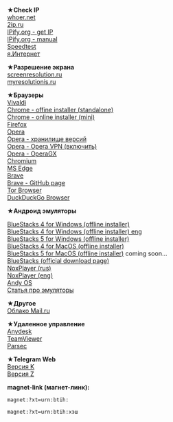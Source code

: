 ★**Check IP**   
[whoer.net](https://whoer.net/)   
[2ip.ru](https://2ip.ru/)   
[IPify.org - get IP](https://api.ipify.org)   
[IPify.org - manual](https://www.ipify.org/)   
[Speedtest](https://www.speedtest.net/)   
[я.Интернет](https://yandex.ru/internet)   

★**Разрешение экрана**   
[screenresolution.ru](https://screenresolution.ru/)   
[myresolutionis.ru](http://myresolutionis.ru/)   

★**Браузеры**   
[Vivaldi](https://vivaldi.com/ru/)   
[Chrome - offine installer (standalone)](https://www.google.com/intl/ru/chrome/?standalone=1)   
[Chrome - online installer (mini)](https://support.google.com/chrome/answer/95346?hl=ru&co=GENIE.Platform%3DDesktop#zippy=%2Cwindows)   
[Firefox](https://www.mozilla.org/ru/firefox/all/#product-desktop-release)   
[Opera](https://www.opera.com/ru/download#:~:text=%D0%BE%D1%82%D0%BB%D0%BE%D0%B6%D0%B8%D1%82%D1%8C)   
[Opera - хранилище версий](https://get.opera.com/ftp/pub/opera/desktop/#:~:text=10%3A29%20%20%20%20%20%20%20%20%20%20%20%20%20%20%20%20%20%20%20%2D%0A90.0.4480.80/-,01%2DSep%2D2022,-12%3A13%20%20%20%20%20%20%20%20%20%20%20%20%20%20%20%20%20%20%20%2D)   
[Opera - Opera VPN (включить)](https://addons.opera.com/ru/extensions/details/opera-vpn/)   
[Opera - OperaGX](https://www.opera.com/ru/gx#:~:text=%D0%BE%D1%82%D0%BB%D0%BE%D0%B6%D0%B8%D1%82%D1%8C)   
[Chromium](https://download-chromium.appspot.com/)   
[MS Edge](https://www.microsoft.com/ru-ru/edge)   
[Brave](https://brave.com/)   
[Brave - GitHub page](https://github.com/brave/brave-browser/releases/)   
[Tor Browser](https://www.torproject.org/ru/download/)   
[DuckDuckGo Browser](https://duckduckgo.com/mac)   

★**Андроид эмуляторы**   

[BlueStacks 4 for Windows (offline installer)](https://support.bluestacks.com/hc/ru/articles/360014008792-%D0%A1%D0%BA%D0%B0%D1%87%D0%B8%D0%B2%D0%B0%D0%B5%D0%BC-%D1%83%D1%81%D1%82%D0%B0%D0%BD%D0%BE%D0%B2%D1%89%D0%B8%D0%BA-BlueStacks-%D1%81%D0%BE%D0%B2%D0%BC%D0%B5%D1%81%D1%82%D0%B8%D0%BC%D1%8B%D0%B9-%D1%81-%D0%B2%D0%B0%D1%88%D0%B8%D0%BC-%D0%9F%D0%9A)   
[BlueStacks 4 for Windows (offline installer) eng](https://support.bluestacks.com/hc/en-us/articles/360028172691-BlueStacks-offline-installer)   
[BlueStacks 5 for Windows (offline installer)](https://support.bluestacks.com/hc/ru/articles/4402611273485-%D0%9E%D1%84%D0%BB%D0%B0%D0%B9%D0%BD-%D1%83%D1%81%D1%82%D0%B0%D0%BD%D0%BE%D0%B2%D1%89%D0%B8%D0%BA-BlueStacks-5)   
[BlueStacks 4 for MacOS (offline installer)](https://www.bluestacks.com/download.html#:~:text=%D0%94%D0%BB%D1%8F-,macOS,-%D0%A1%D0%BA%D0%B0%D1%87%D0%B0%D1%82%D1%8C)   
[BlueStacks 5 for MacOS (offline installer)](https://www.bluestacks.com/download.html#:~:text=%D0%94%D0%BB%D1%8F-,macOS,-%D0%A1%D0%BA%D0%BE%D1%80%D0%BE) coming soon...   
[BlueStacks (official download page)](https://www.bluestacks.com/download.html)   
[NoxPlayer (rus)](https://ru.bignox.com/)   
[NoxPlayer (eng)](https://www.bignox.com/)   
[Andy OS](https://www.andyroid.net/)   
[Статья про эмуляторы](https://compconfig.ru/mobile/emulyator-android-dlya-pk.html)   

★**Другое**   
[Облако Mail.ru](https://cloud.mail.ru/)   

★**Удаленное управление**   
[Anydesk](https://anydesk.com/ru)   
[TeamViewer](https://www.teamviewer.com/ru/)   
[Parsec](https://parsec.app/)   

★**Telegram Web**   
[Версия K](https://webk.telegram.org/)       
[Версия Z](https://webz.telegram.org/)       

**magnet-link (магнет-линк):**   
```
magnet:?xt=urn:btih:
```
```
magnet:?xt=urn:btih:хэш  
```
